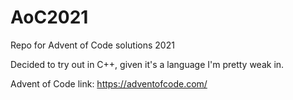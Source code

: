 # AoC2021

Repo for Advent of Code solutions 2021

Decided to try out in C++, given it's a language I'm pretty weak in.

Advent of Code link: https://adventofcode.com/


